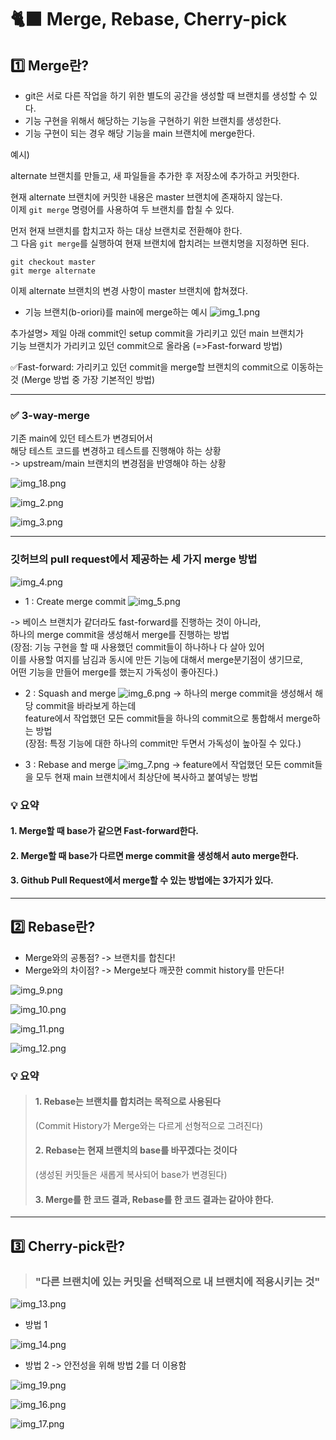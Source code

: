 # 🐈‍⬛ Merge, Rebase, Cherry-pick

## 1️⃣ Merge란?
* git은 서로 다른 작업을 하기 위한 별도의 공간을 생성할 때 브랜치를 생성할 수 있다.
* 기능 구현을 위해서 해당하는 기능을 구현하기 위한 브랜치를 생성한다.
* 기능 구현이 되는 경우 해당 기능을 main 브랜치에 merge한다.


예시)

alternate 브랜치를 만들고, 새 파일들을 추가한 후 저장소에 추가하고 커밋한다.   

현재 alternate 브랜치에 커밋한 내용은 master 브랜치에 존재하지 않는다.      
이제 ```git merge``` 명령어를 사용하여 두 브랜치를 합칠 수 있다.   

먼저 현재 브랜치를 합치고자 하는 대상 브랜치로 전환해야 한다.   
그 다음 ```git merge```를 실행하여 현재 브랜치에 합치려는 브랜치명을 지정하면 된다.


```
git checkout master
git merge alternate
```

이제 alternate 브랜치의 변경 사항이 master 브랜치에 합쳐졌다.

* 기능 브랜치(b-oriori)를 main에 merge하는 예시
![img_1.png](img_1.png)

추가설명> 제일 아래 commit인 setup commit을 가리키고 있던 main 브랜치가   
기능 브랜치가 가리키고 있던 commit으로 올라옴 (=>Fast-forward 방법)   

✅Fast-forward: 가리키고 있던 commit을 merge할 브랜치의 commit으로 이동하는 것 (Merge 방법 중 가장 기본적인 방법)

---

### ✅ 3-way-merge

기존 main에 있던 테스트가 변경되어서   
해당 테스트 코드를 변경하고 테스트를 진행해야 하는 상황   
-> upstream/main 브랜치의 변경점을 반영해야 하는 상황

![img_18.png](img_18.png)

![img_2.png](img_2.png)

![img_3.png](img_3.png)

---

### 깃허브의 pull request에서 제공하는 세 가지 merge 방법

![img_4.png](img_4.png)

* 1 : Create merge commit
![img_5.png](img_5.png)   

-> 베이스 브랜치가 같더라도 fast-forward를 진행하는 것이 아니라,   
하나의 merge commit을 생성해서 merge를 진행하는 방법   
(장점: 기능 구현을 할 때 사용했던 commit들이 하나하나 다 살아 있어   
이를 사용할 여지를 남김과 동시에 만든 기능에 대해서 merge분기점이 생기므로,    
어떤 기능을 만들어 merge를 했는지 가독성이 좋아진다.)   


* 2 : Squash and merge
![img_6.png](img_6.png)
-> 하나의 merge commit을 생성해서 해당 commit을 바라보게 하는데   
feature에서 작업했던 모든 commit들을 하나의 commit으로 통합해서 merge하는 방법   
(장점: 특정 기능에 대한 하나의 commit만 두면서 가독성이 높아질 수 있다.)


* 3 : Rebase and merge
![img_7.png](img_7.png)
-> feature에서 작업했던 모든 commit들을 모두 현재 main 브랜치에서 최상단에 복사하고 붙여넣는 방법    


### 💡 요약

#### 1. Merge할 때 base가 같으면 Fast-forward한다.
#### 2. Merge할 때 base가 다르면 merge commit을 생성해서 auto merge한다.
#### 3. Github Pull Request에서 merge할 수 있는 방법에는 3가지가 있다.



---

## 2️⃣ Rebase란?

* Merge와의 공통점? -> 브랜치를 합친다!
* Merge와의 차이점? -> Merge보다 깨끗한 commit history를 만든다!

![img_9.png](img_9.png)

![img_10.png](img_10.png)

![img_11.png](img_11.png)

![img_12.png](img_12.png)



### 💡 요약
> #### 1. Rebase는 브랜치를 합치려는 목적으로 사용된다   
> (Commit History가 Merge와는 다르게 선형적으로 그려진다)
> 
> #### 2. Rebase는 현재 브랜치의 base를 바꾸겠다는 것이다
> (생성된 커밋들은 새롭게 복사되어 base가 변경된다)
> 
> #### 3. Merge를 한 코드 결과, Rebase를 한 코드 결과는 같아야 한다.


---


## 3️⃣ Cherry-pick란?

> ### "다른 브랜치에 있는 커밋을 **선택적**으로 내 브랜치에 적용시키는 것"

![img_13.png](img_13.png)

* 방법 1

![img_14.png](img_14.png)


* 방법 2 -> 안전성을 위해 방법 2를 더 이용함

![img_19.png](img_19.png)

![img_16.png](img_16.png)

![img_17.png](img_17.png)